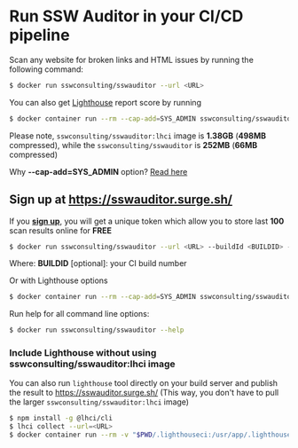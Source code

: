 # Run SSW Auditor in your CI/CD pipeline

Scan any website for broken links and HTML issues by running the following command:

```bash
$ docker run sswconsulting/sswauditor --url <URL>
```

You can also get [Lighthouse](https://developers.google.com/web/tools/lighthouse) report score by running

```bash
$ docker container run --rm --cap-add=SYS_ADMIN sswconsulting/sswauditor:lhci --url <URL> --lighthouse
```

Please note, `sswconsulting/sswauditor:lhci` image is **1.38GB** (**498MB** compressed), while the `sswconsulting/sswauditor` is **252MB** (**66MB** compressed)

Why **--cap-add=SYS_ADMIN** option? [Read here](https://github.com/GoogleChrome/lighthouse-ci/tree/master/docs/recipes/docker-client)

## Sign up at https://sswauditor.surge.sh/

If you [**sign up**](https://sswauditor.surge.sh/signup), you will get a unique token which allow you to store last **100** scan results online for **FREE**

```bash
$ docker run sswconsulting/sswauditor --url <URL> --buildId <BUILDID> --token <TOKEN>
```
Where: **BUILDID** [optional]: your CI build number

Or with Lighthouse options

```bash
$ docker container run --rm --cap-add=SYS_ADMIN sswconsulting/sswauditor:lhci --url <URL> --lighthouse --buildId <BUILDID> --token <TOKEN>
```

Run help for all command line options:

```bash
$ docker run sswconsulting/sswauditor --help
```

### Include Lighthouse without using sswconsulting/sswauditor:lhci image
You can also run `lighthouse` tool directly on your build server and publish the result to https://sswauditor.surge.sh/ (This way, you don't have to pull the larger `sswconsulting/sswauditor:lhci` image)

```bash
$ npm install -g @lhci/cli
$ lhci collect --url=<URL>
$ docker container run --rm -v "$PWD/.lighthouseci:/usr/app/.lighthouseci" sswconsulting/sswauditor --url https://azuregems.io --lighthouse --token <TOKEN>
```